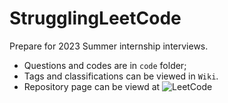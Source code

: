 # StrugglingLeetCode

Prepare for 2023 Summer internship interviews.
+ Questions and codes are in ``code`` folder;
+ Tags and classifications can be viewed in ``Wiki``.
+ Repository page can be viewd at ![LeetCode](https://jiayingli0803.github.io/StrugglingLeetCode/)
